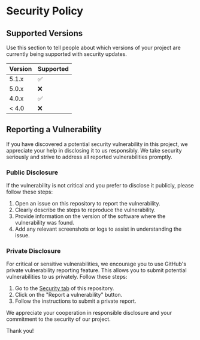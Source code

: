 # Security Policy

## Supported Versions

Use this section to tell people about which versions of your project are
currently being supported with security updates.

| Version | Supported          |
| ------- | ------------------ |
| 5.1.x   | :white_check_mark: |
| 5.0.x   | :x:                |
| 4.0.x   | :white_check_mark: |
| < 4.0   | :x:                |

## Reporting a Vulnerability

If you have discovered a potential security vulnerability in this project, we appreciate your help in disclosing it to us responsibly. We take security seriously and strive to address all reported vulnerabilities promptly.

### Public Disclosure

If the vulnerability is not critical and you prefer to disclose it publicly, please follow these steps:

1. Open an issue on this repository to report the vulnerability.
2. Clearly describe the steps to reproduce the vulnerability.
3. Provide information on the version of the software where the vulnerability was found.
4. Add any relevant screenshots or logs to assist in understanding the issue.

### Private Disclosure

For critical or sensitive vulnerabilities, we encourage you to use GitHub's private vulnerability reporting feature. This allows you to submit potential vulnerabilities to us privately. Follow these steps:

1. Go to the [Security tab](dateutil/dateutil/security) of this repository.
2. Click on the "Report a vulnerability" button.
3. Follow the instructions to submit a private report.

We appreciate your cooperation in responsible disclosure and your commitment to the security of our project.

Thank you!
